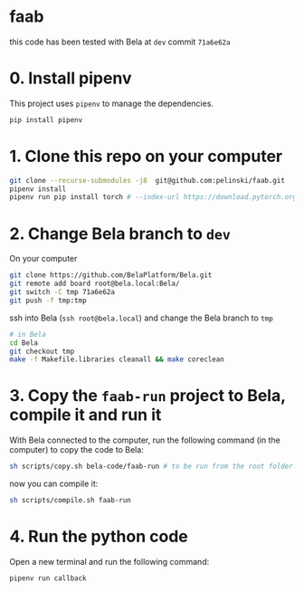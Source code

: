 # faab

this code has been tested with Bela at `dev` commit `71a6e62a`

# 0. Install pipenv

This project uses `pipenv` to manage the dependencies.

```bash
pip install pipenv
```

# 1. Clone this repo on your computer

```bash
git clone --recurse-submodules -j8  git@github.com:pelinski/faab.git
pipenv install
pipenv run pip install torch # --index-url https://download.pytorch.org/whl/cu117 # for g15
```

# 2. Change Bela branch to `dev`

On your computer

```bash
git clone https://github.com/BelaPlatform/Bela.git
git remote add board root@bela.local:Bela/
git switch -C tmp 71a6e62a
git push -f tmp:tmp
```

ssh into Bela (`ssh root@bela.local`) and change the Bela branch to `tmp`

```bash
# in Bela
cd Bela
git checkout tmp
make -f Makefile.libraries cleanall && make coreclean
```

# 3. Copy the `faab-run` project to Bela, compile it and run it

With Bela connected to the computer, run the following command (in the computer) to copy the code to Bela:

```bash
sh scripts/copy.sh bela-code/faab-run # to be run from the root folder of the project
```

now you can compile it:

```bash
sh scripts/compile.sh faab-run
```

# 4. Run the python code

Open a new terminal and run the following command:

```bash
pipenv run callback
```
